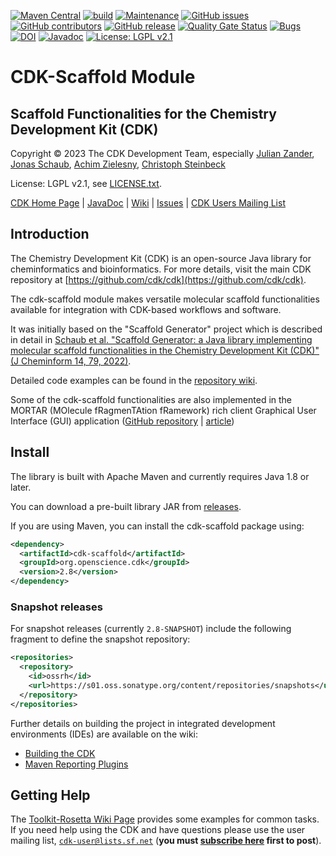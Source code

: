 [![Maven Central](https://maven-badges.herokuapp.com/maven-central/org.openscience.cdk/cdk-scaffold/badge.svg)](https://maven-badges.herokuapp.com/maven-central/org.openscience.cdk/cdk-scaffold) 
[![build](https://github.com/cdk/cdk-scaffold/actions/workflows/maven.yml/badge.svg)](https://github.com/cdk/cdk-scaffold/actions/workflows/maven.yml) 
[![Maintenance](https://img.shields.io/badge/Maintained%3F-yes-blue.svg)](https://GitHub.com/cdk/cdk-scaffold/graphs/commit-activity)
[![GitHub issues](https://img.shields.io/github/issues/cdk/cdk-scaffold.svg)](https://GitHub.com/cdk/cdk-scaffold/issues/)
[![GitHub contributors](https://img.shields.io/github/contributors/cdk/cdk-scaffold.svg)](https://GitHub.com/cdk/cdk-scaffold/graphs/contributors/)
[![GitHub release](https://img.shields.io/github/release/cdk/cdk-scaffold.svg)](https://github.com/cdk/cdk-scaffold/releases/)
[![Quality Gate Status](https://sonarcloud.io/api/project_badges/measure?project=cdk_cdk-scaffold&metric=alert_status)](https://sonarcloud.io/summary/new_code?id=cdk_cdk-scaffold)
[![Bugs](https://sonarcloud.io/api/project_badges/measure?project=cdk_cdk-scaffold&metric=bugs)](https://sonarcloud.io/summary/new_code?id=cdk_cdk-scaffold) 
[![DOI](https://zenodo.org/badge/638930745.svg)](https://zenodo.org/badge/latestdoi/638930745)
[![Javadoc](https://img.shields.io/badge/JavaDoc-Online-green)](http://cdk.github.io/cdk-scaffold/latest/docs/api/index.html?overview-summary.html)
[![License: LGPL v2.1](https://img.shields.io/badge/License-LGPL%20v2.1-blue.svg)](https://www.gnu.org/licenses/old-licenses/lgpl-2.1.en.html)

# CDK-Scaffold Module
## Scaffold Functionalities for the Chemistry Development Kit (CDK)
 
Copyright &copy; 2023 The CDK Development Team, especially
[Julian Zander](mailto:zanderjulian@gmx.de),
[Jonas Schaub](mailto:jonas.schaub@uni-jena.de),
[Achim Zielesny](mailto:achim.zielesny@w-hs.de),
[Christoph Steinbeck](mailto:christoph.steinbeck@uni-jena.de)

License: LGPL v2.1, see [LICENSE.txt](https://github.com/cdk/cdk-scaffold/blob/main/LICENSE.txt).

[CDK Home Page](https://cdk.github.io/) | [JavaDoc](http://cdk.github.io/cdk-scaffold/latest/docs/api/index.html?overview-summary.html) | [Wiki](https://github.com/cdk/cdk-scaffold/wiki) | [Issues](https://github.com/cdk/cdk-scaffold/issues) | [CDK Users Mailing List](https://sourceforge.net/projects/cdk/lists/cdk-user)

## Introduction

The Chemistry Development Kit (CDK) is an open-source Java library for cheminformatics and bioinformatics. For more details, visit the main CDK repository
at [https://github.com/cdk/cdk](https://github.com/cdk/cdk).

The cdk-scaffold module makes versatile molecular scaffold functionalities available for integration with CDK-based workflows and software. 

It was initially based on the "Scaffold Generator" project which is described in detail in [Schaub et al. "Scaffold Generator: a Java library implementing molecular scaffold functionalities in the Chemistry Development Kit (CDK)" (J Cheminform 14, 79, 2022)](https://doi.org/10.1186/s13321-022-00656-x).

Detailed code examples can be found in the [repository wiki](https://github.com/cdk/cdk-scaffold/wiki).

Some of the cdk-scaffold functionalities are also implemented in the MORTAR (MOlecule fRagmenTAtion fRamework) rich client Graphical User Interface (GUI) application ([GitHub repository](https://github.com/FelixBaensch/MORTAR) | [article](https://doi.org/10.1186/s13321-022-00674-9))
<p>

## Install

The library is built with Apache Maven and currently requires Java 1.8 or later.

You can download a pre-built library JAR from [releases](https://github.com/cdk/cdk-scaffold/releases). 

If you are using Maven, you can install the cdk-scaffold package using:

```xml
<dependency>
  <artifactId>cdk-scaffold</artifactId>
  <groupId>org.openscience.cdk</groupId>
  <version>2.8</version>
</dependency>
```

### Snapshot releases

For snapshot releases (currently `2.8-SNAPSHOT`) include the following fragment to define the
snapshot repository:
 
```xml
<repositories>
  <repository>
    <id>ossrh</id>
    <url>https://s01.oss.sonatype.org/content/repositories/snapshots</url>
  </repository>
</repositories>
```

Further details on building the project in integrated development environments (IDEs) are available on the wiki:
 * [Building the CDK](https://github.com/cdk/cdk/wiki/Building-CDK)
 * [Maven Reporting Plugins](https://github.com/cdk/cdk/wiki/Maven-Reporting-Plugins)

## Getting Help

The [Toolkit-Rosetta Wiki Page](https://github.com/cdk/cdk/wiki/Toolkit-Rosetta) provides some examples for common tasks. If you need help using the CDK and have questions please use the user mailing list, [``cdk-user@lists.sf.net``](mailto:cdk-user@lists.sf.net) (**you must [subscribe here]( https://sourceforge.net/projects/cdk/lists/cdk-user) first to post**).

